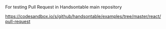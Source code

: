 For testing Pull Request in Handsontable main repository

https://codesandbox.io/s/github/handsontable/examples/tree/master/react/pull-request
